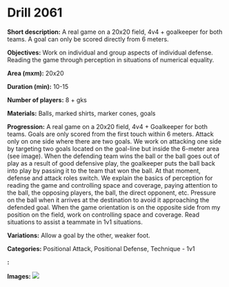 # Drill 2061

**Short description:**
A real game on a 20x20 field, 4v4 + goalkeeper for both teams. A goal can only be scored directly from 6 meters.

**Objectives:**
Work on individual and group aspects of individual defense. Reading the game through perception in situations of numerical equality.

**Area (mxm):**
20x20

**Duration (min):**
10-15

**Number of players:**
8 + gks

**Materials:**
Balls, marked shirts, marker cones, goals

**Progression:**
A real game on a 20x20 field, 4v4 + Goalkeeper for both teams. Goals are only scored from the first touch within 6 meters. Attack only on one side where there are two goals. We work on attacking one side by targeting two goals located on the goal-line but inside the 6-meter area (see image). When the defending team wins the ball or the ball goes out of play as a result of good defensive play, the goalkeeper puts the ball back into play by passing it to the team that won the ball. At that moment, defense and attack roles switch. We explain the basics of perception for reading the game and controlling space and coverage, paying attention to the ball, the opposing players, the ball, the direct opponent, etc. Pressure on the ball when it arrives at the destination to avoid it approaching the defended goal. When the game orientation is on the opposite side from my position on the field, work on controlling space and coverage. Read situations to assist a teammate in 1v1 situations.

**Variations:**
Allow a goal by the other, weaker foot.

**Categories:**
Positional Attack, Positional Defense, Technique - 1v1

**:**


**Images:**
![](https://www.coachingfutsal.com/\images\c674840c-bc72-4553-b2d3-6a72eddf91a2_128.png)

